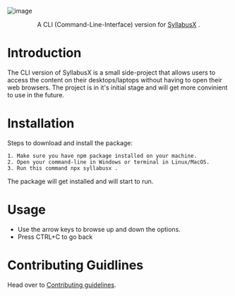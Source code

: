 ![image](https://github.com/akshat-OwO/syllabusx/assets/27628105/3e05962d-29b2-495b-b39e-5e8a8651ebc8)


<p align="center">
  A CLI (Command-Line-Interface) version for <a href="https://syllabusx.live/">SyllabusX</a> .
</p>

# Introduction

The CLI version of SyllabusX is a small side-project that allows users to access the content on their desktops/laptops without having to open their web browsers. The project is in it's initial stage and will get more convinient to use in the future.

# Installation

Steps to download and install the package:

    1. Make sure you have npm package installed on your machine.
    2. Open your command-line in Windows or terminal in Linux/MacOS.
    3. Run this command npx syllabusx .

The package will get installed and will start to run.

# Usage

- Use the arrow keys to browse up and down the options.
- Press CTRL+C to go back

# Contributing Guidlines

Head over to [Contributing guidelines](https://github.com/akshat-OwO/syllabusx-client/blob/main/.github/Contributing.md).


